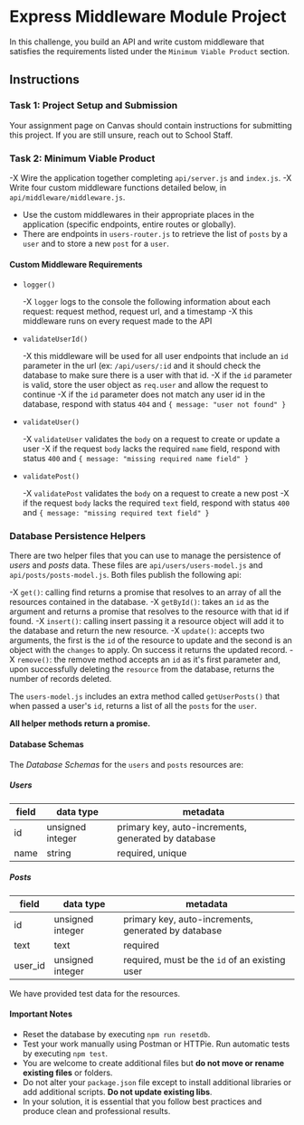 # Express Middleware Module Project

In this challenge, you build an API and write custom middleware that satisfies the requirements listed under the `Minimum Viable Product` section.

## Instructions

### Task 1: Project Setup and Submission

Your assignment page on Canvas should contain instructions for submitting this project. If you are still unsure, reach out to School Staff.

### Task 2: Minimum Viable Product

-X Wire the application together completing `api/server.js` and `index.js`.
-X Write four custom middleware functions detailed below, in `api/middleware/middleware.js`.
- Use the custom middlewares in their appropriate places in the application (specific endpoints, entire routes or globally).
- There are endpoints in `users-router.js` to retrieve the list of `posts` by a `user` and to store a new `post` for a `user`.

#### Custom Middleware Requirements

- `logger()`

  -X `logger` logs to the console the following information about each request: request method, request url, and a timestamp
  -X this middleware runs on every request made to the API

- `validateUserId()`

  -X this middleware will be used for all user endpoints that include an `id` parameter in the url (ex: `/api/users/:id` and it should check the database to make sure there is a user with that id.
  -X if the `id` parameter is valid, store the user object as `req.user` and allow the request to continue
  -X if the `id` parameter does not match any user id in the database, respond with status `404` and `{ message: "user not found" }`

- `validateUser()`

  -X `validateUser` validates the `body` on a request to create or update a user
  -X if the request `body` lacks the required `name` field, respond with status `400` and `{ message: "missing required name field" }`

- `validatePost()`

  -X `validatePost` validates the `body` on a request to create a new post
  -X if the request `body` lacks the required `text` field, respond with status `400` and `{ message: "missing required text field" }`

### Database Persistence Helpers

There are two helper files that you can use to manage the persistence of _users_ and _posts_ data. These files are `api/users/users-model.js` and `api/posts/posts-model.js`. Both files publish the following api:

-X `get()`: calling find returns a promise that resolves to an array of all the resources contained in the database.
-X `getById()`: takes an `id` as the argument and returns a promise that resolves to the resource with that id if found.
-X `insert()`: calling insert passing it a resource object will add it to the database and return the new resource.
-X `update()`: accepts two arguments, the first is the `id` of the resource to update and the second is an object with the `changes` to apply. On success it returns the updated record.
-X `remove()`: the remove method accepts an `id` as it's first parameter and, upon successfully deleting the `resource` from the database, returns the number of records deleted.

The `users-model.js` includes an extra method called `getUserPosts()` that when passed a user's `id`, returns a list of all the `posts` for the `user`.

**All helper methods return a promise.**

#### Database Schemas

The _Database Schemas_ for the `users` and `posts` resources are:

##### Users

| field | data type        | metadata                                              |
| ----- | ---------------- | ----------------------------------------------------- |
| id    | unsigned integer | primary key, auto-increments, generated by database   |
| name  | string           | required, unique                                      |

##### Posts

| field   | data type        | metadata                                            |
| ------- | ---------------- | --------------------------------------------------- |
| id      | unsigned integer | primary key, auto-increments, generated by database |
| text    | text             | required                                            |
| user_id | unsigned integer | required, must be the `id` of an existing user      |

We have provided test data for the resources.

#### Important Notes

- Reset the database by executing `npm run resetdb`.
- Test your work manually using Postman or HTTPie. Run automatic tests by executing `npm test`.
- You are welcome to create additional files but **do not move or rename existing files** or folders.
- Do not alter your `package.json` file except to install additional libraries or add additional scripts. **Do not update existing libs**.
- In your solution, it is essential that you follow best practices and produce clean and professional results.
